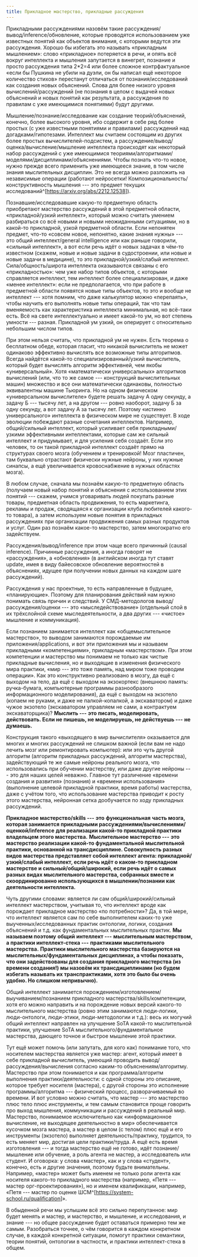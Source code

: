 ```yaml
---
title: Прикладное мастерство, прикладные рассуждения
---
```


Прикладными рассуждениями назовём такие
рассуждения/вывод/inference/обновление, которые проводятся
использованием уже известных понятий как объектов внимания, с которыми
ведутся эти рассуждения. Хорошо бы избегать это называть «прикладным
мышлением»: слово «прикладное» потеряется в речи, и опять всё вокруг
интеллекта и мышления запутается в винегрет, познание и просто
рассуждения типа 2\*2=4 или более сложное контрфактуальное «если бы
Пушкина не убили на дуэли, он бы написал ещё некоторое количество
стихов» перестанут отличаться от познания/исследований как создания
новых объяснений. Слова для более низкого уровня вычислений/рассуждений
(не познания в целом с выдачей новых объяснений и новых понятий как
результата, а рассуждения по правилам с уже имеющимися понятиями) будут
другими.

Мышление/познание/исследование как создание теорий/объяснений, конечно,
более высокого уровня, ибо содержит в себе ряд более простых (с уже
известными понятиями и правилами) рассуждений над догадками/гипотезами.
Интеллект мы считаем состоящим из других более простых
вычислителей-подсистем, а рассуждение/вывод/оценка/вычисление/мышление
интеллекта происходят как некоторый набор рассуждений с уже имеющимися
теориями/алгоритмами/моделями/дисциплинами/объяснениями. Чтобы познать
что-то новое, нужно прежде всего применить уже имеющееся знание, в том
числе знания мыслительных дисциплин. Это не всегда можно разложить на
независимые операции (работают нейросетки!
Композициональность/конструктивность мышления --- это предмет текущих
исследований^[<https://arxiv.org/abs/2212.12538>]).

Познавшие/исследовавшие какую-то предметную область приобретают
мастерство рассуждений в этой предметной области, «прикладной/узкий
интеллект», который можно считать умением разбираться со всё новыми и
новыми неожиданными ситуациями, но в какой-то прикладной, узкой
предметной области. Если непонятен предмет, что-то «совсем новое,
непонятно, какие знания нужны» --- это общий интеллект/general
intelligence или как раньше говорили, «сильный интеллект», а вот если
речь идёт о новых задачах в чём-то известном (скажем, новые и новые
задачи в судостроении, или новые и новые задачи в медицине), то это
прикладной/узкий/слабый интеллект. Сила/общность/широта интеллекта
оказываются связаны с его «прикладностью»: чем уже набор типов объектов,
с которыми справляется интеллект, тем интеллект более специализирован, и
даже «менее интеллект»: если не предполагается, что при работе в
предметной области появятся новые типы объектов, то это и вообще не
интеллект --- хотя помним, что даже калькулятор можно «перепаять», чтобы
научить его выполнять новые типы операций, так что там вменяемость как
характеристика интеллекта минимальная, но всё-таки есть. Всё на свете
интеллектуально и имеет какой-то ум, но вот степень умности --- разная.
Прикладной ум узкий, он оперирует с относительно небольшим числом типов.

При этом нельзя считать, что прикладной ум не нужен. Есть теорема о
бесплатном обеде, которая гласит, что никакой вычислитель не может
одинаково эффективно вычислять все возможные типы алгоритмов. Всегда
найдётся какой-то специализированный/узкий вычислитель, который будет
вычислять алгоритм эффективней, чем якобы «универсальный». Хотя
«математически универсальных» алгоритмов вычислений (или, что то же
самое --- конструкций вычислительных машин) множество и все они
математически одинаковы, полностью эквивалентны машине Тьюринга. Но на
одном физическом «универсальном вычислителе» будете решать задачу А одну
секунду, а задачу Б --- тысячу лет, а на другом --- ровно наоборот,
задачу Б за одну секунду, а вот задачу А за тысячу лет. Поэтому «истинно
универсального» интеллекта в физическом мире не существует. В ходе
эволюции побеждают разные сочетания интеллектов. Например, общий/сильный
интеллект, который усиливает себя прикладными/узкими эффективными
интеллектами, которые сам же сильный интеллект и придумывает, и для
усиления себя создаёт. Если это человек, то он такой прикладной
интеллект создаёт прямо на структурах своего мозга (обучением и
тренировкой! Мозг пластичен, там буквально отрастают физически нужные
нейроны, у них нужные синапсы, а ещё увеличивается кровоснабжение в
нужных областях мозга).

В любом случае, сначала мы познаём какую-то предметную область (получаем
новый набор понятий и объяснения с использованием этих понятий ---
скажем, учимся уговаривать людей покупать разные товары, предметная
область продвижения, то есть маркетинга, рекламы и продаж, сводящаяся к
организации клуба любителей какого-то товара), а затем используем новые
понятия в прикладных рассуждениях при организации продвижения самых
разных продуктов и услуг. Один раз познаём какое-то мастерство, затем
многократно его задействуем.

Рассуждения/вывод/inference при этом чаще всего причинный (causal
inference). Причинные рассуждения, а иногда говорят не «рассуждения», а
«обновления» (в английском иногда тут ставят update, имея в виду
байесовское обновление вероятностей в объяснениях, идущее при получении
новых данных на каждом шаге рассуждений).

Рассуждения у нас проектные, то есть направленные в будущее,
«планирующие». Поэтому для планирования действий нам нужно понимать
связь причин и следствий. У СМД-методологов вывод/рассуждения/оценки ---
это «мыследействование» (отдельный слой в их трёхслойной схеме
мыследеятельности, а два других --- «чистое» мышление и коммуникация).

Если познанием занимается интеллект как «общемыслительное мастерство»,
то выводом занимаются порождаемые им приложения/applications, и вот эти
приложения мы и называем прикладными «компетенциями», прикладным
«мастерством». При этом компетенции и мастерство мы понимаем не только
как чистые прикладные вычисления, но и выходящие в изменения физического
мира практики, «мир --- это тоже память, над миром тоже проводим
операции». Как это конструктивно реализовано в мозгу, да ещё с выходом
на тело, да ещё с выходом на экзокортекс (внешнюю память: ручка-бумага,
компьютерные программы разнообразого информационного моделирования), да
ещё с выходом на экзотело (копаем не руками, и даже не палкой-копалкой,
а экскаватором) и даже чужое экзотело (экскаватором управляем не сами, а
контрактуем экскаваторщика)? **Мыслить ---** **это писать,
моделировать,** **действовать. Если не пишешь, не моделируешь, не
действуешь ---** **не думаешь.**

Конструкция такого «выходящего в мир вычислителя» оказывается для многих
и многих рассуждений не слишком важной (если вам не надо лечить мозг или
ремонтировать компьютер): или это чуть другой алгоритм (алгоритм
прикладных рассуждений, алгоритм мастерства), задействующий те же самые
нейроны реального мозга, что использовались при обучении мастерству, или
даже другие нейроны --- это для наших целей неважно. Главное тут
различение «времени создания и развития» (познания) и «времени
использования» (выполнение целевой прикладной практики, время работы)
мастерства, даже с учётом того, что использование мастерства приводит к
росту этого мастерства, нейронная сетка дообучается по ходу прикладных
рассуждений.

**Прикладное мастерство/skills ---** **это** **функциональная** **часть
мозга, которая занимается прикладными
рассуждениями/вычислениями/оценкой/inference** **для реализации какой-то
прикладной практики владельцем этого мастерства.** **Мыслительное
мастерство ---** **это мастерство реализации какой-то фундаментальной
мыслительной практики, основанной на трансдисциплине. Совокупность
разных видов мастерства представляет собой интеллект агента:
прикладной/узкий/слабый интеллект, если речь идёт о каком-то прикладном
мастерстве и сильный/общий/широкий, если речь идёт о самых разных видах
мыслительного мастерства, собранных вместе и скоординированно
использующихся в мышлении/познании как деятельности интеллекта.**

Чуть другими словами: является ли сам общий/широкий/сильный интеллект
мастерством, учитывая то, что интеллект вроде как порождает прикладное
мастерство «по потребности»? Да, в той мере, что интеллект является сам
по себе выполнителем каких-то уже выученных/исследованных практик
онтологии, логики, создания объяснений и т.д. как фундаментальных
мыслительных практик. **Мы называем поэтому** **общий**
**интеллект ---** **мыслительным мастерством, а практики
интеллект-стека ---** **практиками мыслительного мастерства.**
**Практики мыслительного мастерства базируются на
мыслительных/фундаментальных дисциплинах, а чтобы показать, что они
задействованы для создания прикладного мастерства (из времени создания!)
мы назовём их трансдициплинами (но будем избегать называть их
транспрактиками, хотя это было бы очень удобно. Но слишком
непривычно).**

Общий интеллект занимается
порождением/изготовлением/выучиванием/познанием прикладного
мастерства/skills/компетенции, хотя его можно направить и на порождение
новых версий какого-то мыслительного мастерства (ровно этим занимаются
люди-логики, люди-онтологи, люди-этики, люди-методологии и т.д.): весь
их могучий общий интеллект направлен на улучшение SoTA какой-то
мыслительной практики, улучшение SoTA мыслительного/фундаментальное
мастерства, дающего точное и быстрое мышление этой практики.

Тут ещё может помочь (или запутать, для кого как) понимание того, что
носителем мастерства является уже мастер: агент, который имеет в себе
прикладной вычислитель, умеющий проводить вывод/рассуждения/вычисления
согласно каким-то объяснениям/алгоритму. Мастерство при этом понимается
и как программа/алгоритм выполнения практики/деятельности: с одной
стороны это описание, которое требует носителя (мастера), с другой
стороны это исполнение программы/алгоритма --- физический процесс,
разворачиваемый во времени. И вот условно можно считать, что мастер ---
это мастерство плюс тело плюс инструменты, и тем самым становится проще
говорить про выход мышления, коммуникации и рассуждений в реальный мир.
Мастерство, понимаемое исключительно как «информационное вычисление, не
выходящее деятельностно в мир» обеспечивается кусочком мозга мастера, а
мастер в целом (с телом) плюс ещё и его инструменты (экзотело) выполняет
деятельность/практику, трудится, то есть меняет мир, достигая цели
практики/труда. А ещё есть время изготовления --- и тогда мастерство ещё
не готово, идёт познание/мышление или обучение, а роль агента не мастер,
а исследователь или студент. И оговорка: у слова «мастер», как и у слова
«студент», конечно, есть и другие значения, поэтому будьте внимательны.
Например, «мастер» может быть именем не только роли агента как носителя
какого-то прикладного мастерства (например, «Петя --- мастер
орг-проектирования»), но и именем квалификации, например, «Петя ---
мастер по оценке
ШСМ^[<https://system-school.ru/qualification>]».

В обыденной речи мы услышим всё это сильно перепутанное: мир будет
менять и мастер, и мастерство, и мышление, и исследования, и знание ---
но общее рассуждение будет оставаться примерно тем же самым. Разобраться
точнее, о чём говорится в каждом конкретном случае, в каждой конкретной
ситуации, помогут практики семантики, теории понятий, онтологии в
частности, и практики интеллект-стека в общем.
